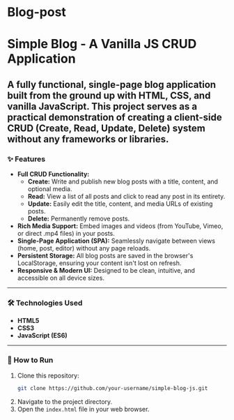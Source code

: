 # Blog-post
# Simple Blog - A Vanilla JS CRUD Application

A fully functional, single-page blog application built from the ground up with HTML, CSS, and vanilla JavaScript. This project serves as a practical demonstration of creating a client-side CRUD (Create, Read, Update, Delete) system without any frameworks or libraries.
---

### ✨ Features

-   **Full CRUD Functionality:**
    -   **Create:** Write and publish new blog posts with a title, content, and optional media.
    -   **Read:** View a list of all posts and click to read any post in its entirety.
    -   **Update:** Easily edit the title, content, and media URLs of existing posts.
    -   **Delete:** Permanently remove posts.
-   **Rich Media Support:** Embed images and videos (from YouTube, Vimeo, or direct .mp4 files) in your posts.
-   **Single-Page Application (SPA):** Seamlessly navigate between views (home, post, editor) without any page reloads.
-   **Persistent Storage:** All blog posts are saved in the browser's LocalStorage, ensuring your content isn't lost on refresh.
-   **Responsive & Modern UI:** Designed to be clean, intuitive, and accessible on all device sizes.

---

### 🛠️ Technologies Used

-   **HTML5**
-   **CSS3**
-   **JavaScript (ES6)**

---

### 🚀 How to Run

1.  Clone this repository:
    ```bash
    git clone https://github.com/your-username/simple-blog-js.git
    ```
2.  Navigate to the project directory.
3.  Open the `index.html` file in your web browser.
